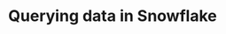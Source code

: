 ---
title: Querying data in Snowflake
weight: 1
variants: +flyte -serverless -byoc -selfmanaged
layout: py_example
example_file: /external/unionai-examples/v1/flyte-integrations/flyte-connectors/snowflake_connector/snowflake_connector/snowflake_connector_example_usage.py
---
